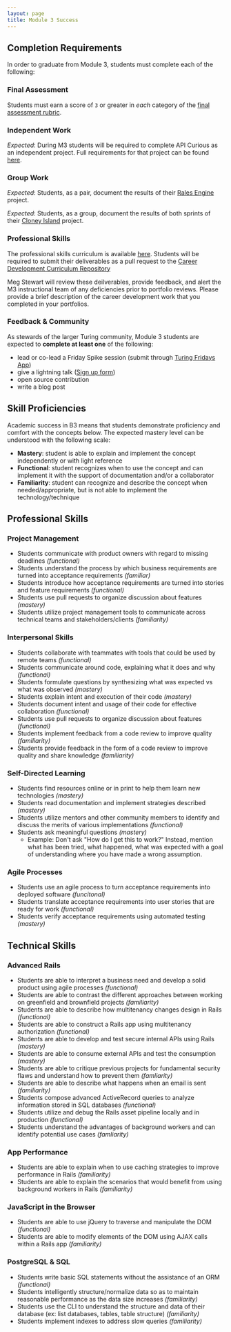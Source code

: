 ```yaml
---
layout: page
title: Module 3 Success
---
```


## Completion Requirements

In order to graduate from Module 3, students must complete each of the following:

### Final Assessment

Students must earn a score of `3` or greater in *each* category of the [final assessment rubric](lessons/assessment).

### Independent Work

*Expected*: During M3 students will be required to complete API Curious as an independent project. Full requirements for that project can be found [here](projects/apicurious).

### Group Work

*Expected*: Students, as a pair, document the results of their [Rales Engine](projects/rails_engine) project.

*Expected*: Students, as a group, document the results of both sprints of their [Cloney Island](projects/cloney_island) project.

### Professional Skills

The professional skills curriculum is available [here](https://github.com/turingschool/career-development-curriculum/tree/master/module_three). Students will be required to submit their deliverables as a pull request to the [Career Development Curriculum Repository](https://github.com/turingschool/career-development-curriculum/tree/master/deliverable_submissions)

Meg Stewart will review these deilverables, provide feedback, and alert the M3 instructional team of any deficiencies prior to portfolio reviews. Please provide a brief description of the career development work that you completed in your portfolios.

### Feedback & Community

As stewards of the larger Turing community, Module 3 students are expected to **complete at least one** of the following:

* lead or co-lead a Friday Spike session (submit through [Turing Fridays App](https://turing-fridays.firebaseapp.com/))
* give a lightning talk ([Sign up form](https://goo.gl/forms/23ck1EwpGQyFAAvy2))
* open source contribution
* write a blog post

## Skill Proficiencies

Academic success in B3 means that students demonstrate proficiency and comfort with the concepts below. The expected mastery level can be understood with the following scale:

* **Mastery**: student is able to explain and implement the concept independently or with light reference
* **Functional**: student recognizes when to use the concept and can implement it with the support of documentation and/or a collaborator
* **Familiarity**: student can recognize and describe the concept when needed/appropriate, but is not able to implement the technology/technique

## Professional Skills

### Project Management

* Students communicate with product owners with regard to missing deadlines *(functional)*
* Students understand the process by which business requirements are turned into acceptance requirements *(familiar)*
* Students introduce how acceptance requirements are turned into stories and feature requirements *(functional)*
* Students use pull requests to organize discussion about features *(mastery)*
* Students utilize project management tools to communicate across technical teams and stakeholders/clients *(familiarity)*

### Interpersonal Skills

* Students collaborate with teammates with tools that could be used by remote teams *(functional)*
* Students communicate around code, explaining what it does and why *(functional)*
* Students formulate questions by synthesizing what was expected vs what was observed *(mastery)*
* Students explain intent and execution of their code *(mastery)*
* Students document intent and usage of their code for effective collaboration *(functional)*
* Students use pull requests to organize discussion about features *(functional)*
* Students implement feedback from a code review to improve quality *(familiarity)*
* Students provide feedback in the form of a code review to improve quality and share knowledge *(familiarity)*

### Self-Directed Learning

* Students find resources online or in print to help them learn new technologies *(mastery)*
* Students read documentation and implement strategies described *(mastery)*
* Students utilize mentors and other community members to identify and discuss the merits of various implementations *(functional)*
* Students ask meaningful questions *(mastery)*
  * Example: Don't ask "How do I get this to work?" Instead, mention what has been tried, what happened, what was expected with a goal of understanding where you have made a wrong assumption.

### Agile Processes

* Students use an agile process to turn acceptance requirements into deployed software *(funcitonal)*
* Students translate acceptance requirements into user stories that are ready for work *(functional)*
* Students verify acceptance requirements using automated testing *(mastery)*

## Technical Skills

### Advanced Rails

* Students are able to interpret a business need and develop a solid product using agile processes *(functional)*
* Students are able to contrast the different approaches between working on greenfield and brownfield projects *(familiarity)*
* Students are able to describe how multitenancy changes design in Rails *(functional)*
* Students are able to construct a Rails app using multitenancy authorization *(functional)*
* Students are able to develop and test secure internal APIs using Rails *(mastery)*
* Students are able to consume external APIs and test the consumption *(mastery)*
* Students are able to critique previous projects for fundamental security flaws and understand how to prevent them *(famliarity)*
* Students are able to describe what happens when an email is sent *(familiarity)*
* Students compose advanced ActiveRecord queries to analyze information stored in SQL databases *(functional)*
* Students utilize and debug the Rails asset pipeline locally and in production *(functional)*
* Students understand the advantages of background workers and can identify potential use cases *(famliarity)*

### App Performance

* Students are able to explain when to use caching strategies to improve performance in Rails *(familiarity)*
* Students are able to explain the scenarios that would benefit from using background workers in Rails *(familiarity)*

### JavaScript in the Browser

* Students are able to use jQuery to traverse and manipulate the DOM *(functional)*
* Students are able to modify elements of the DOM using AJAX calls within a Rails app *(familiarity)*

### PostgreSQL & SQL

* Students write basic SQL statements without the assistance of an ORM *(functional)*
* Students intelligently structure/normalize data so as to maintain reasonable performance as the data size increases *(familiarity)*
* Students use the CLI to understand the structure and data of their database (ex: list databases, tables, table structure) *(familiarity)*
* Students implement indexes to address slow queries *(familiarity)*
